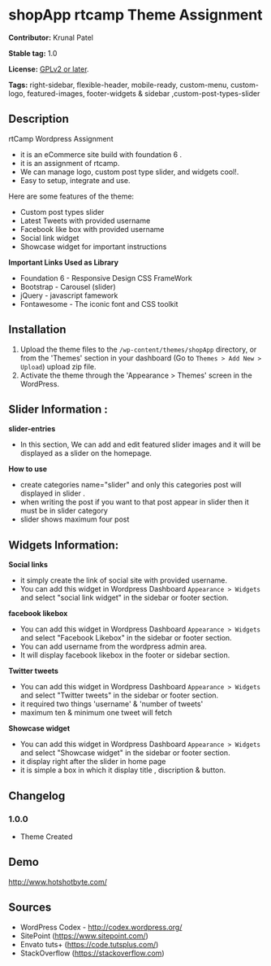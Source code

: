 shopApp rtcamp Theme Assignment
==================

**Contributor:** Krunal Patel

**Stable tag:** 1.0

**License:** [GPLv2 or later](http://www.gnu.org/licenses/gpl-2.0.html).

**Tags:** right-sidebar, flexible-header, mobile-ready, custom-menu, custom-logo, featured-images, footer-widgets & sidebar ,custom-post-types-slider 

## Description ##
rtCamp Wordpress Assignment
* it is an eCommerce site build with foundation 6 .
* it is an assignment of rtcamp.
* We can manage logo, custom post type slider, and widgets cool!.
* Easy to setup, integrate and use.

Here are some features of the theme:

* Custom post types slider
* Latest Tweets with provided username
* Facebook like box with provided username
* Social link widget
* Showcase widget for important instructions


**Important Links Used as Library**
* Foundation 6 - Responsive Design CSS FrameWork
* Bootstrap - Carousel (slider) 
* jQuery - javascript famework
* Fontawesome - The iconic font and CSS toolkit

## Installation

1. Upload the theme files to the `/wp-content/themes/shopApp` directory, or from the 'Themes' section in your dashboard (Go to `Themes > Add New > Upload`) upload zip file.
2. Activate the theme through the 'Appearance > Themes' screen in the WordPress.

## Slider Information :

**slider-entries**
* In this section, We can add and edit featured slider images and it will be displayed as a slider on the homepage. 

**How to use**
* create categories name="slider" and only this categories post will displayed in slider .
* when writing the post if you want to that post appear in slider then it must be in slider category
* slider shows maximum four post 


## Widgets Information:

**Social links**
* it simply create the link of social site with provided username.
* You can add this widget in Wordpress Dashboard `Appearance > Widgets` and select "social link widget" in the sidebar or footer section.

**facebook likebox**
* You can add this widget in Wordpress Dashboard `Appearance > Widgets` and select "Facebook Likebox" in the sidebar or footer section.
* You can add username from the wordpress admin area.
* It will display facebook likebox in the footer or sidebar section.

**Twitter tweets**
* You can add this widget in Wordpress Dashboard `Appearance > Widgets` and select "Twitter tweets" in the sidebar or footer section.
* it required two things 'username' & 'number of tweets' 
* maximum ten & minimum one tweet will fetch

**Showcase widget**
* You can add this widget in Wordpress Dashboard `Appearance > Widgets` and select "Showcase widget" in the sidebar or footer section.
* it display right after the slider in home page
* it is simple a box in which it display title , discription & button. 


## Changelog

### 1.0.0
- Theme Created

## Demo

http://www.hotshotbyte.com/

## Sources

- WordPress Codex - http://codex.wordpress.org/
- SitePoint (https://www.sitepoint.com/)
- Envato tuts+ (https://code.tutsplus.com/)
- StackOverflow (https://stackoverflow.com)